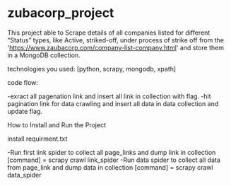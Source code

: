 # zubacorp_project

This project able to Scrape details of all companies listed for different “Status” types, like Active, striked-off,
under process of strike off from the 'https://www.zaubacorp.com/company-list-company.html' and store them in a MongoDB collection.

technologies you used:  [python, scrapy, mongodb, xpath]

code flow:

-exract all pagenation link and insert all link in collection with flag.
-hit pagination link for data crawling and insert all data in data collection and update flag.

How to Install and Run the Project

install requirment.txt

-Run first link spider to collect all page_links and dump link in collection [command] = scrapy crawl link_spider
-Run data spider to collect all data from page_link and dump data in collection [command] = scrapy crawl data_spider
